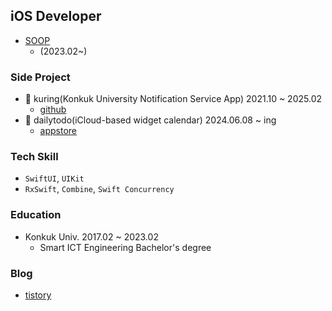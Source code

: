 ## iOS Developer
- [SOOP](https://corp.sooplive.co.kr/)
   - (2023.02~)

### Side Project
- 🔔 kuring(Konkuk University Notification Service App) 2021.10 ~ 2025.02
   - [github](https://github.com/ku-ring)
- 📅 dailytodo(iCloud-based widget calendar) 2024.06.08 ~ ing
   - [appstore](https://apps.apple.com/kr/app/dailytodo-%EB%8D%B0%EC%9D%BC%EB%A6%AC%ED%88%AC%EB%91%90/id6475230566)

### Tech Skill
   - `SwiftUI`, `UIKit`
   - `RxSwift`, `Combine`, `Swift Concurrency`

### Education
- Konkuk Univ. 2017.02 ~ 2023.02
   - Smart ICT Engineering Bachelor's degree
  
### Blog
- [tistory](https://rldd.tistory.com/)

